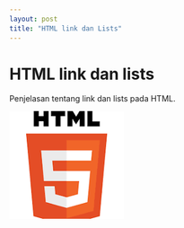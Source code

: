 ```yaml
---
layout: post
title: "HTML link dan Lists"
---
```


# HTML link dan lists

Penjelasan tentang link dan lists pada HTML.

![hmtl link dan list](/assets/Gambar/download.png)
